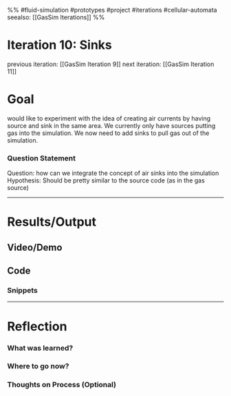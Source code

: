 %%
#fluid-simulation #prototypes #project #iterations #cellular-automata 
seealso: [[GasSim Iterations]]
%%
# Iteration 10: Sinks
previous iteration: [[GasSim Iteration 9]]
next iteration: [[GasSim Iteration 11]]

# Goal 
would like to experiment with the idea of creating air currents by having source and sink in the same area.  We currently only have sources putting gas into the simulation.  We now need to add sinks to pull gas out of the simulation.


### Question Statement
Question: how can we integrate the concept of air sinks into the simulation
Hypothesis: Should be pretty similar to the source code (as in the gas source)

---
# Results/Output


## Video/Demo


## Code


### Snippets



---

# Reflection

### What was learned?

### Where to go now?

### Thoughts on Process (Optional)
